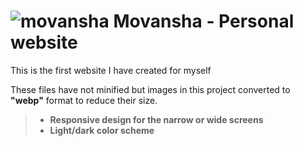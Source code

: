 # ![movansha](https://github.com/user-attachments/assets/daced549-a21c-4191-b3c1-9e84ea5af5b5) Movansha - Personal website

This is the first website I have created for myself

These files have not minified but images in this project converted to **"webp"** format to reduce their size.

> - **Responsive design for the narrow or wide screens**
> - **Light/dark color scheme**
